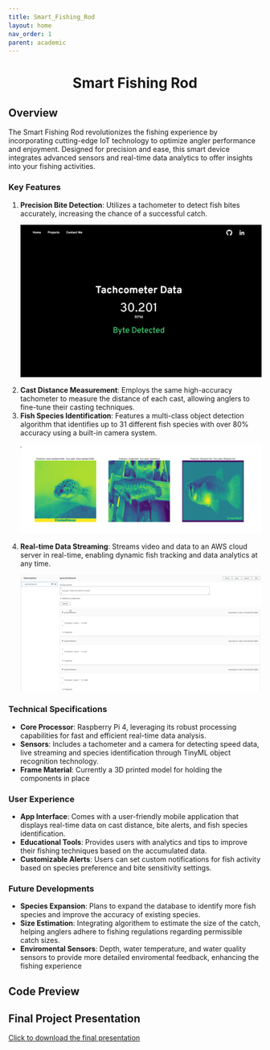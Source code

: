 ```yaml
---
title: Smart_Fishing_Rod
layout: home
nav_order: 1
parent: academic
---
```


<h1 align="center"> Smart Fishing Rod </h1>


<h2>Overview</h2>

The Smart Fishing Rod revolutionizes the fishing experience by incorporating cutting-edge IoT technology to optimize angler performance and enjoyment. Designed for precision and ease, this smart device integrates advanced sensors and real-time data analytics to offer insights into your fishing activities.

<h3>Key Features</h3>
<ol>
    <li><b>Precision Bite Detection</b>:
        Utilizes a tachometer to detect fish bites accurately, increasing the chance of a successful catch. </li>
        
<p align="center"><img src= "/images/fishing-rod/fishingRodUI.png" Width=600/>
    <li><b>Cast Distance Measurement</b>:
        Employs the same high-accuracy tachometer to measure the distance of each cast, allowing anglers to fine-tune their casting techniques.</li>
    <li><b>Fish Species Identification</b>:
        Features a multi-class object detection algorithm that identifies up to 31 different fish species with over 80% accuracy using a built-in camera system.</li>
        
<p align="center"><img src= "/images/fishing-rod/ML-fish-detection.png" width=700>
    <li><b>Real-time Data Streaming</b>:
        Streams video and data to an AWS cloud server in real-time, enabling dynamic fish tracking and data analytics at any time.</li>
        
 <p align="center"><img src= "/images/fishing-rod/fishingRodAWS.png" width=600>
</ol>

<h3>Technical Specifications</h3>

<ul>
    <li><b>Core Processor</b>:
        Raspberry Pi 4, leveraging its robust processing capabilities for fast and efficient real-time data analysis.</li>
    <li><b>Sensors</b>:
        Includes a tachometer and a camera for detecting speed data, live streaming and species identification through TinyML object recognition technology. </li>
    <li><b>Frame Material</b>:
        Currently a 3D printed model for holding the components in place</li>
</ul>

<h3>User Experience</h3>

<ul>
    <li><b>App Interface</b>:
        Comes with a user-friendly mobile application that displays real-time data on cast distance, bite alerts, and fish species identification.</li>
    <li><b>Educational Tools</b>:
        Provides users with analytics and tips to improve their fishing techniques based on the accumulated data.</li>
    <li><b>Customizable Alerts</b>:
        Users can set custom notifications for fish activity based on species preference and bite sensitivity settings.</li>
</ul>

<h3>Future Developments</h3>

<ul>
    <li><b>Species Expansion</b>:
        Plans to expand the database to identify more fish species and improve the accuracy of existing species.</li>
    <li><b>Size Estimation</b>:
        Integrating algorithem to estimate the size of the catch, helping anglers adhere to fishing regulations regarding permissible catch sizes.</li>
    <li><b>Enviromental Sensors</b>:
        Depth, water temperature, and water quality sensors to provide more detailed enviromental feedback, enhancing the fishing experience</li>
</ul>

<h2>Code Preview</h2>

<h2>Final Project Presentation</h2>
<a href="https://trankley.github.io/images/fishing-rod/SmartFishingRodFull.pdf">Click to download the final presentation</a>
